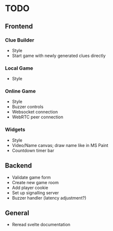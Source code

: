 # TODO

## Frontend

### Clue Builder
- Style
- Start game with newly generated clues directly

### Local Game
- Style

### Online Game
- Style
- Buzzer controls
- Websocket connection
- WebRTC peer connection

### Widgets
- Style
- Video/Name canvas; draw name like in MS Paint
- Countdown timer bar

## Backend
- Validate game form
- Create new game room
- Add player cookie
- Set up signalling server
- Buzzer handler (latency adjustment?)

## General
- Reread svelte documentation
